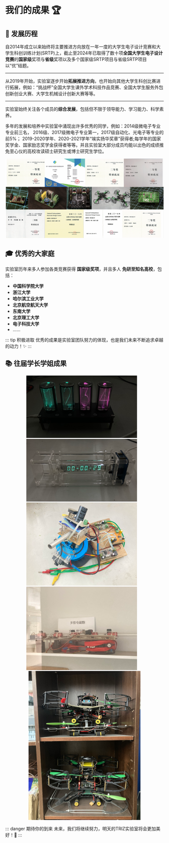 # **我们的成果 🏆**

## 📖 发展历程

自2014年成立以来始终将主要推进方向放在一年一度的大学生电子设计竞赛和大学生科创训练计划(SRTP)上，截止至2024年已取得了数十项**全国大学生电子设计竞赛**的**国家级**奖项与**省级**奖项以及多个国家级SRTP项目与省级SRTP项目以“优”结题。

----

从2019年开始，实验室逐步开始**拓展推进方向**，也开始向其他大学生科创比赛进行拓展，例如：“挑战杯”全国大学生课外学术科技作品竞赛、全国大学生服务外包创新创业大赛、大学生机械设计创新大赛等等。    

---

实验室始终关注各个成员的**综合发展**，包括但不限于领导能力、学习能力、科学素养。

多年的发展和培养中实验室中涌现出许多优秀的同学，例如：2014级微电子专业专业前三名， 2016级、2017级微电子专业第一，2017级自动化、光电子等专业的前5%； 2019-2020学年、2020-2021学年“竢实扬华奖章”获得者;每学年的国家奖学金、国家励志奖学金获得者等等。并且实验室大部分成员均能以出色的成绩推免至心仪的高校攻读硕士研究生或博士研究生学位。

<center>
    <img src="./2024/奖状成果.png" alt="奖状成果" style="zoom:70%;"/>
</center>




## 🎓 优秀的大家庭 

实验室历年来多人参加各类竞赛获得 **国家级奖项**，并且多人 **免研至知名高校**，包括：
- **中国科学院大学**
- **浙江大学**
- **哈尔滨工业大学**
- **北京航空航天大学**
- **东南大学**
- **北京理工大学**
- **电子科技大学**
- ......

::: tip 积极进取
优秀的成果是实验室团队努力的体现，也是我们未来不断追求卓越的动力！✨
:::



## 📚 往届学长学姐成果
<center>
    <img src="./2024/辉光管时钟.png" alt="辉光管时钟" style="zoom:35%;"/>
    &emsp;
    <img src="./2024/辉光管.png" alt="辉光管" style="zoom:35%;"/>
    &emsp;
    <img src="./2024/电磁炮.png" alt="电磁炮" style="zoom:35%;"/>
    &emsp;
    <img src="./2024/多级电磁炮.png" alt="多级电磁炮" style="zoom:35%;"/>
    &emsp;
    <img src="./2024/飞行器.png" alt="飞行器" style="zoom:47%;"/>
</center>


::: danger 期待你的到来
未来，我们将继续努力，明天的TRIZ实验室将会更加美好！🎉
:::
